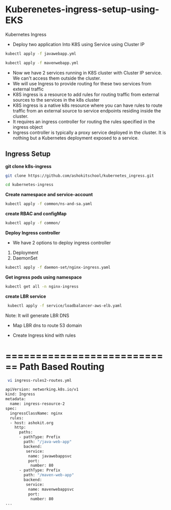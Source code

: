 # Kuberenetes-ingress-setup-using-EKS

Kubernetes Ingress
- Deploy two application Into K8S using Service using Cluster IP
```bash
kubectl apply -f javawebapp.yml
```

```bash
kubectl apply -f mavenwebapp.yml
```

- Now we have 2 services running in K8S cluster with Cluster IP service. We can't access them outside the cluster.
- We will use Ingress to provide routing for these two services from external traffic
- K8S ingress is a resource to add rules for routing traffic from external sources to the services in the k8s cluster
- K8S ingress is a native k8s resource where you can have rules to route traffic from an external source to service endpoints residing inside the cluster. 
- It requires an ingress controller for routing the rules specified in the ingress object
- Ingress controller is typically a proxy service deployed in the cluster. It is nothing but a Kubernetes deployment exposed to a service. 


## Ingress Setup

**git clone k8s-ingress**
```bash
git clone https://github.com/ashokitschool/kubernetes_ingress.git
```

```bash
cd kubernetes-ingress
```

**Create namespace and service-account**
```bash
kubectl apply -f common/ns-and-sa.yaml
```

**create RBAC and configMap**
```bash
kubectl apply -f common/
```

**Deploy Ingress controller** 

- We have 2 options to deploy ingress controller 

1) Deployment
2) DaemonSet

```bash
kubectl apply -f daemon-set/nginx-ingress.yaml
```
**Get ingress pods using namespace**
```bash
kubectl get all -n nginx-ingress
```
**create LBR service** 

```bash
 kubectl apply -f service/loadbalancer-aws-elb.yaml
```
Note: It will generate LBR DNS

- Map LBR dns to route 53 domain 

- Create Ingress kind with rules 

============================
Path Based Routing
============================

```bash
 vi ingress-rules2-routes.yml
```

```bash
apiVersion: networking.k8s.io/v1
kind: Ingress
metadata:
  name: ingress-resource-2
spec:
  ingressClassName: nginx
  rules:
  - host: ashokit.org
    http:
      paths:
      - pathType: Prefix
        path: "/java-web-app"
        backend:
         service:
          name: javawebappsvc
          port: 
           number: 80
      - pathType: Prefix
        path: "/maven-web-app"
        backend:
         service:
          name: mavenwebappsvc
          port: 
           number: 80
...
```















